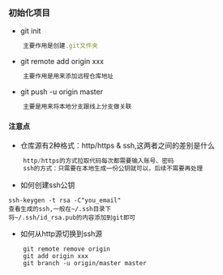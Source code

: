 ### 初始化项目

* git init	
```javascript
	主要作用是创建.git文件夹
```

* git remote add origin xxx
```javascript
	主要作用是用来添加远程仓库地址
```

* git push -u origin master
```javascript
	主要是用来将本地分支跟线上分支做关联
```


#### 注意点

* 仓库源有2种格式：http/https & ssh,这两者之间的差别是什么
```javascript
	http/https的方式拉取代码每次都需要输入账号、密码
	ssh的方式：只需要在本地生成一份公钥就可以，后续不需要再处理
```
* 如何创建ssh公钥
```
ssh-keygen -t rsa -C"you_email"
查看生成的ssh,一般在~/.ssh目录下
将~/.ssh/id_rsa.pub的内容添加到git即可
```

* 如何从http源切换到ssh源
```
	git remote remove origin
    git add origin xxx
    git branch -u origin/master master
```
